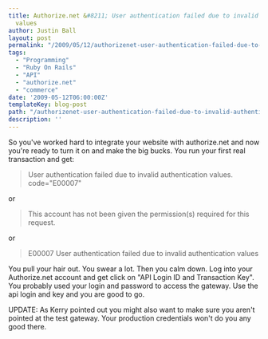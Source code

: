 ```yaml
---
title: Authorize.net &#8211; User authentication failed due to invalid authentication
  values
author: Justin Ball
layout: post
permalink: "/2009/05/12/authorizenet-user-authentication-failed-due-to-invalid-authentication-values/"
tags:
  - "Programming"
  - "Ruby On Rails"
  - "API"
  - "authorize.net"
  - "commerce"
date: '2009-05-12T06:00:00Z'
templateKey: blog-post
path: "/authorizenet-user-authentication-failed-due-to-invalid-authentication-values"
description: ''
---
```


So you've worked hard to integrate your website with authorize.net and now you're ready to turn it on and make the big bucks.  You run your first real transaction and get:

<blockquote>
User authentication failed due to invalid authentication values. code="E00007"
</blockquote>

or

<blockquote>
This account has not been given the permission(s) required for this request.
</blockquote>

or

<blockquote>
E00007 User authentication failed due to invalid authentication values
</blockquote>

You pull your hair out.  You swear a lot.  Then you calm down.  Log into your Authorize.net account and get click on "API Login ID and Transaction Key".  You probably used your login and password to access the gateway.  Use the api login and key and you are good to go.

UPDATE:  As Kerry pointed out you might also want to make sure you aren't pointed at the test gateway.  Your production credentials won't do you any good there.
